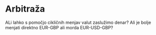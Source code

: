 # Arbitraža
ALi lahko s pomočjo cikličnih menjav valut zaslužimo denar?
Ali je bolje menjati direktno EUR-GBP ali morda EUR-USD-GBP?
